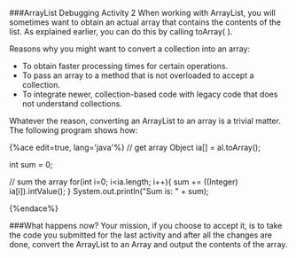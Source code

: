 ###ArrayList Debugging Activity 2
When working with ArrayList, you will sometimes want to obtain an actual array that contains the contents of the list. As explained earlier, you can do this by calling toArray( ). 

Reasons why you might want to convert a collection into an array:
* To obtain faster processing times for certain operations.
* To pass an array to a method that is not overloaded to accept a collection.
* To integrate newer, collection-based code with legacy code that does not understand collections.

Whatever the reason, converting an ArrayList to an array is a trivial matter. 
The following program shows how:

{%ace edit=true, lang='java'%}
// get array 
Object ia[] = al.toArray(); 

int sum = 0; 

// sum the array 
for(int i=0; i<ia.length; i++){ 
    sum += ((Integer) ia[i]).intValue(); 
}
System.out.println("Sum is: " + sum); 

{%endace%}

###What happens now?
Your mission, if you choose to accept it, is to take the code you submitted for the last activity and after all the changes are done, convert the ArrayList to an Array and output the contents of the array.


